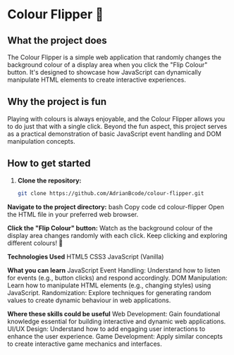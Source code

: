 # Colour Flipper 🎨

## What the project does
The Colour Flipper is a simple web application that randomly changes the background colour of a display area when you click the "Flip Colour" button. It's designed to showcase how JavaScript can dynamically manipulate HTML elements to create interactive experiences.

## Why the project is fun
Playing with colours is always enjoyable, and the Colour Flipper allows you to do just that with a single click. Beyond the fun aspect, this project serves as a practical demonstration of basic JavaScript event handling and DOM manipulation concepts.

## How to get started
1. **Clone the repository:**
   ```bash
   git clone https://github.com/AdrianBcode/colour-flipper.git


**Navigate to the project directory:**
bash
Copy code
cd colour-flipper
Open the HTML file in your preferred web browser.


**Click the "Flip Colour" button:**
Watch as the background colour of the display area changes randomly with each click.
Keep clicking and exploring different colours! 🌈


**Technologies Used**
HTML5
CSS3
JavaScript (Vanilla)


**What you can learn**
JavaScript Event Handling: Understand how to listen for events (e.g., button clicks) and respond accordingly.
DOM Manipulation: Learn how to manipulate HTML elements (e.g., changing styles) using JavaScript.
Randomization: Explore techniques for generating random values to create dynamic behaviour in web applications.


**Where these skills could be useful**
Web Development: Gain foundational knowledge essential for building interactive and dynamic web applications.
UI/UX Design: Understand how to add engaging user interactions to enhance the user experience.
Game Development: Apply similar concepts to create interactive game mechanics and interfaces.
